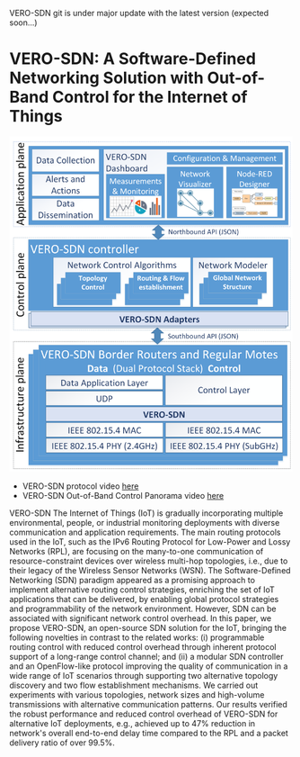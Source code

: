 VERO-SDN git is under major update with the latest version (expected soon...) 

# VERO-SDN: A Software-Defined Networking Solution with Out-of-Band Control for the Internet of Things

![VERO-SDN Architecture](/VERO-SDN-Architecture.png)

* VERO-SDN protocol video [here]( https://youtu.be/AaVqCTXVyQk)
* VERO-SDN Out-of-Band Control Panorama video [here](https://youtu.be/nGNGpMxJjdE)

VERO-SDN
The Internet of Things (IoT) is gradually incorporating multiple environmental, people, or industrial monitoring deployments with diverse communication and application requirements. 
The main routing protocols used in the IoT, such as the IPv6 Routing Protocol for Low-Power and Lossy Networks (RPL), are focusing on the many-to-one communication of resource-constraint devices over wireless multi-hop topologies, i.e., due to their legacy of the Wireless Sensor Networks (WSN).
The Software-Defined Networking (SDN) paradigm appeared as a promising approach to implement alternative routing control strategies, enriching the set of IoT applications that can be delivered, by enabling global protocol strategies and programmability of the network environment. However, SDN can be associated with significant network control overhead. 
In this paper, we propose VERO-SDN, an open-source SDN solution for the IoT, bringing the following novelties in contrast to the related works: (i) programmable routing control with reduced control overhead through inherent protocol support of a long-range control channel; and (ii) a modular SDN controller and an OpenFlow-like protocol improving the quality of communication in a wide range of IoT scenarios through supporting two alternative topology discovery and two flow establishment mechanisms.
We carried out experiments with various topologies, network sizes and high-volume transmissions with alternative communication patterns. Our results verified the robust performance and reduced control overhead of VERO-SDN for alternative IoT deployments, e.g., achieved up to 47% reduction in network's overall end-to-end delay time compared to the RPL and a packet delivery ratio of over 99.5%.
